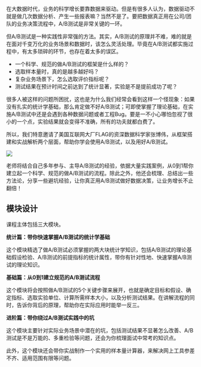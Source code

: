 在大数据时代，业务的科学增长要靠数据来驱动。但是有很多人认为，数据驱动不就是做几次数据分析、产生一些报表嘛？当然不是了。要把数据真正用在公司/团队的业务决策流程中，A/B测试是非常关键的一环。

但A/B测试是一种实践性非常强的方法。其实，A/B测试的原理并不难，难的就是在面对千变万化的业务场景和数据时，该怎么灵活处理。毕竟在A/B测试都实施过程中，有太多琐碎的环节，也存在着太多的误区。

- 一个科学、规范的做A/B测试的框架是什么样的？
- 选取样本量时，真的是越多越好吗？
- 复杂业务场景下，怎么选取评价指标呢？
- 测试结果在预计时间之前达到了统计显著，实验是不是提前成功了呢？

很多人被这样的问题所困扰，这也是为什么我们经常会看到这样一个怪现象：如果没有扎实的统计学基础，那么肯定做不好A/B测试；可即使掌握了理论基础，在实施A/B测试中还是会遇到各种数据问题或者工程Bug。要是一不小心哪怕忽视了很小的一个点，实验结果就会变得不准确，所有的功夫就都白费了。

所以，我们特意邀请了美国互联网大厂FLAG的资深数据科学家张博伟，从框架搭建和实战解析两个层面，帮助你学会使用A/B测试，以及用好A/B测试。

![](https://static001.geekbang.org/resource/image/ee/51/ee45a1a23eb8cf03ea2dfb818f04e751.png)

老师将结合自己多年参与、主导A/B测试的经验，依据大量实践案例，从0到1帮你建立起一个科学、规范的做A/B测试的流程。除此之外，他还会梳理、总结出一些方法论，分享一些避坑经验，让你真正用A/B测试做好数据决策，让业务增长不止翻倍！

## 模块设计

课程主体包括三大模块。

**统计篇：带你快速掌握A/B测试的统计学基础**

这个模块精选了做A/B测试必须掌握的两大块统计学知识，包括A/B测试的理论基础假设检验、A/B测试的前提指标的统计属性，带你有针对性地、快速掌握A/B测试的理论知识。

**基础篇：从0到1建立规范的A/B测试流程**

这个模块将会按照做A/B测试的5个关键步骤来展开，也就是确定目标和假设、确定指标、选取实验单位、计算所需样本大小，以及分析测试结果。在讲解流程的同时，告诉你背后的原理，帮助你在实际应用时能举一反三。

**进阶篇：带你绕过A/B测试实践中的坑**

这个模块主要针对实际业务场景中潜在的坑，包括测试结果不显著怎么改善、A/B测试是不是万能的、多重检验等问题，还会为你梳理面试中常考的知识点。

此外，这个模块还会带你实战制作一个实用的样本量计算器，来解决网上工具参差不齐、适用范围有限等问题。